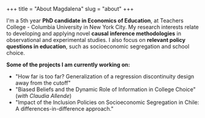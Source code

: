+++
title = "About Magdalena"
slug = "about"
+++

I'm a 5th year **PhD candidate in Economics of Education**, at Teachers College - Columbia University in New York City. My research interests relate to developing and applying novel **causal inference methodologies** in observational and experimental studies. I also focus on **relevant policy questions in education**, such as socioeconomic segregation and school choice.


**Some of the projects I am currently working on:**

* "How far is too far? Generalization of a regression discontinuity design away from the cutoff"
* "Biased Beliefs and the Dynamic Role of Information in College Choice" (*with Claudia Allende*)
* "Impact of the Inclusion Policies on Socioeconomic Segregation in Chile: A differences-in-difference approach."
